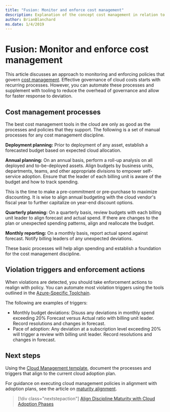 ```yaml
---
title: "Fusion: Monitor and enforce cost management"
description: Explanation of the concept cost management in relation to cloud governance
author: BrianBlanchard
ms.date: 1/4/2019
---
```


# Fusion: Monitor and enforce cost management

This article discusses an approach to monitoring and enforcing policies that govern [cost management](./overview.md). Effective governance of cloud costs starts with recurring processes. However, you can automate these processes and supplement with tooling to reduce the overhead of governance and allow for faster response to deviation.

## Cost management processes

The best cost management tools in the cloud are only as good as the processes and policies that they support. The following is a set of manual processes for any cost management discipline.

**Deployment planning:** Prior to deployment of any asset, establish a forecasted budget based on expected cloud allocation.

**Annual planning:** On an annual basis, perform a roll-up analysis on all deployed and to-be-deployed assets. Align budgets by business units, departments, teams, and other appropriate divisions to empower self-service adoption. Ensure that the leader of each billing unit is aware of the budget and how to track spending.

This is the time to make a pre-commitment or pre-purchase to maximize discounting. It is wise to align annual budgeting with the cloud vendor's fiscal year to further capitalize on year-end discount options.

**Quarterly planning:** On a quarterly basis, review budgets with each billing unit leader to align forecast and actual spend. If there are changes to the plan or unexpected spending patterns, align and reallocate the budget.

**Monthly reporting:** On a monthly basis, report actual spend against forecast. Notify billing leaders of any unexpected deviations.

These basic processes will help align spending and establish a foundation for the cost management discipline.

## Violation triggers and enforcement actions

When violations are detected, you should take enforcement actions to realign with policy. You can automate most violation triggers using the tools outlined in the [Azure-Specific Toolchain](./toolchain.md).

The following are examples of triggers: 

* Monthly budget deviations: Disuss any deviations in monthly spend exceeding 20% Forecast versus Actual ratio with billing unit leader. Record resolutions and changes in forecast.
* Pace of adoption: Any deviation at a subscription level exceeding 20% will trigger a review with billing unit leader. Record resolutions and changes in forecast.

## Next steps

Using the [Cloud Management template](./template.md), document the processes and triggers that align to the current cloud adoption plan.

For guidance on executing cloud management policies in alignment with adoption plans, see the article on [maturity alignment](maturity-adoption-alignment.md).

> [!div class="nextstepaction"]
> [Align Discipline Maturity with Cloud Adoption Phases](./maturity-adoption-alignment.md)
